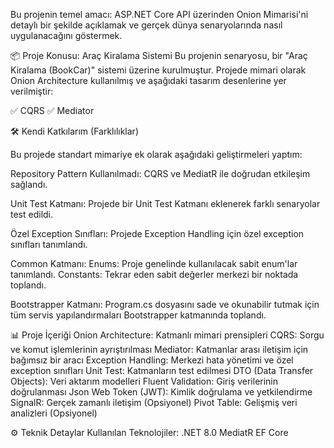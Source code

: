 Bu projenin temel amacı: ASP.NET Core API üzerinden Onion Mimarisi'ni detaylı bir şekilde açıklamak ve gerçek dünya senaryolarında nasıl uygulanacağını göstermek.

📦 Proje Konusu: Araç Kiralama Sistemi
Bu projenin senaryosu, bir "Araç Kiralama (BookCar)" sistemi üzerine kurulmuştur. Projede mimari olarak Onion Architecture kullanılmış ve aşağıdaki tasarım desenlerine yer verilmiştir:

✅ CQRS
✅ Mediator

🛠️ Kendi Katkılarım (Farklılıklar)

Bu projede standart mimariye ek olarak aşağıdaki geliştirmeleri yaptım:

Repository Pattern Kullanılmadı: CQRS ve MediatR ile doğrudan etkileşim sağlandı.

Unit Test Katmanı: Projede bir Unit Test Katmanı eklenerek farklı senaryolar test edildi.

Özel Exception Sınıfları: Projede Exception Handling için özel exception sınıfları tanımlandı.

Common Katmanı:
Enums: Proje genelinde kullanılacak sabit enum'lar tanımlandı.
Constants: Tekrar eden sabit değerler merkezi bir noktada toplandı.

Bootstrapper Katmanı:
Program.cs dosyasını sade ve okunabilir tutmak için tüm servis yapılandırmaları Bootstrapper katmanında toplandı.

📊 Proje İçeriği
Onion Architecture: Katmanlı mimari prensipleri
CQRS: Sorgu ve komut işlemlerinin ayrıştırılması
Mediator: Katmanlar arası iletişim için bağımsız bir aracı
Exception Handling: Merkezi hata yönetimi ve özel exception sınıfları
Unit Test: Katmanların test edilmesi
DTO (Data Transfer Objects): Veri aktarım modelleri
Fluent Validation: Giriş verilerinin doğrulanması
Json Web Token (JWT): Kimlik doğrulama ve yetkilendirme
SignalR: Gerçek zamanlı iletişim (Opsiyonel)
Pivot Table: Gelişmiş veri analizleri (Opsiyonel)

⚙️ Teknik Detaylar
Kullanılan Teknolojiler:
.NET 8.0
MediatR
EF Core
